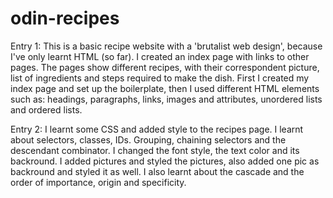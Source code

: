 # odin-recipes
Entry 1: This is a basic recipe website with a 'brutalist web design', because I've only learnt HTML (so far). I created an index page with links to other pages. The pages show different recipes, with their correspondent picture, list of ingredients and steps required to make the dish. First I created my index page and set up the boilerplate, then I used different HTML elements such as: headings, paragraphs, links, images and attributes, unordered lists and ordered lists.

Entry 2: I learnt some CSS and added style to the recipes page. I learnt about selectors, classes, IDs. Grouping, chaining selectors and the descendant combinator. I changed the font style, the text color and its backround. I added pictures and styled the pictures, also added one pic as backround and styled it as well. I also learnt about the cascade and the order of importance, origin and specificity. 